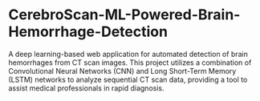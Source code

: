 # CerebroScan-ML-Powered-Brain-Hemorrhage-Detection
A deep learning-based web application for automated detection of brain hemorrhages from CT scan images. This project utilizes a combination of Convolutional Neural Networks (CNN) and Long Short-Term Memory (LSTM) networks to analyze sequential CT scan data, providing a tool to assist medical professionals in rapid diagnosis.
